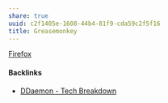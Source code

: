 ```yaml
---
share: true
uuid: c2f1405e-1608-44b4-81f9-cda59c2f5f16
title: Greasemonkey
---
```

[Firefox](../ad59b7e4-6f57-4b6e-b654-e982ebc765c4)

#### Backlinks

* [DDaemon - Tech Breakdown](/457c6a22-361f-4b4b-9867-809c7c6d0316)